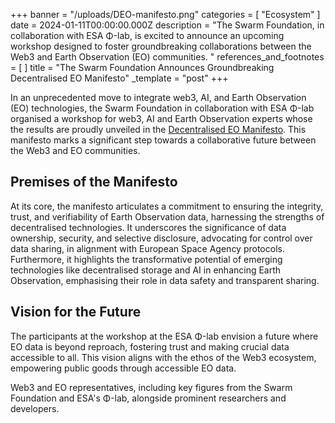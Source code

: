 +++
banner = "/uploads/DEO-manifesto.png"
categories = [ "Ecosystem" ]
date = 2024-01-11T00:00:00.000Z
description = "The Swarm Foundation, in collaboration with ESA Φ-lab, is excited to announce an upcoming workshop designed to foster groundbreaking collaborations between the Web3 and Earth Observation (EO) communities. "
references_and_footnotes = [ ]
title = "The Swarm Foundation Announces Groundbreaking Decentralised EO Manifesto"
_template = "post"
+++

In an unprecedented move to integrate web3, AI, and Earth Observation (EO) technologies, the Swarm Foundation in collaboration with ESA Φ-lab organised a workshop for web3, AI and Earth Observation experts whose the results are proudly unveiled in the [Decentralised EO Manifesto](https://decentraliseeo.ethswarm.org/). This manifesto marks a significant step towards a collaborative future between the Web3 and EO communities.

## Premises of the Manifesto

At its core, the manifesto articulates a commitment to ensuring the integrity, trust, and verifiability of Earth Observation data, harnessing the strengths of decentralised technologies. It underscores the significance of data ownership, security, and selective disclosure, advocating for control over data sharing, in alignment with European Space Agency protocols. Furthermore, it highlights the transformative potential of emerging technologies like decentralised storage and AI in enhancing Earth Observation, emphasising their role in data safety and transparent sharing. 

## Vision for the Future

The participants at the workshop at the ESA Φ-lab​​ envision a future where EO data is beyond reproach, fostering trust and making crucial data accessible to all. This vision aligns with the ethos of the Web3 ecosystem, empowering public goods through accessible EO data.

Web3 and EO representatives, including key figures from the Swarm Foundation and ESA's Φ-lab, alongside prominent researchers and developers.
